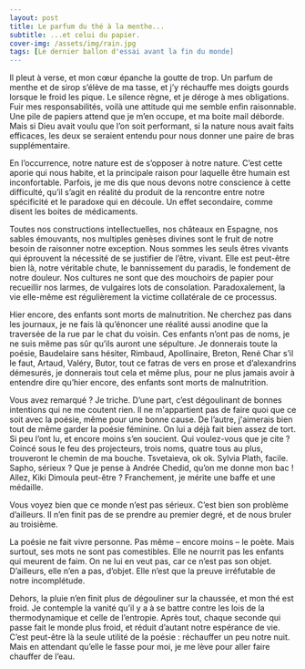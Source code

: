 ```yaml
---
layout: post
title: Le parfum du thé à la menthe...
subtitle: ...et celui du papier.
cover-img: /assets/img/rain.jpg
tags: [Le dernier ballon d'essai avant la fin du monde]
---
```


Il pleut à verse, et mon cœur épanche la goutte de trop. Un parfum de menthe et de sirop s’élève de ma tasse, et j’y réchauffe mes doigts gourds lorsque le froid les pique. Le silence règne, et je déroge à mes obligations. Fuir mes responsabilités, voilà une attitude qui me semble enfin raisonnable. Une pile de papiers attend que je m’en occupe, et ma boite mail déborde. Mais si Dieu avait voulu que l’on soit performant, si la nature nous avait faits efficaces, les deux se seraient entendu pour nous donner une paire de bras supplémentaire.

En l’occurrence, notre nature est de s’opposer à notre nature. C’est cette aporie qui nous habite, et la principale raison pour laquelle être humain est inconfortable. Parfois, je me dis que nous devons notre conscience à cette difficulté, qu’il s’agit en réalité du produit de la rencontre entre notre spécificité et le paradoxe qui en découle. Un effet secondaire, comme disent les boites de médicaments.

Toutes nos constructions intellectuelles, nos châteaux en Espagne, nos sables émouvants, nos multiples genèses divines sont le fruit de notre besoin de raisonner notre exception. Nous sommes les seuls êtres vivants qui éprouvent la nécessité de se justifier de l’être, vivant. Elle est peut-être bien là, notre véritable chute, le bannissement du paradis, le fondement de notre douleur. Nos cultures ne sont que des mouchoirs de papier pour recueillir nos larmes, de vulgaires lots de consolation. Paradoxalement, la vie elle-même est régulièrement la victime collatérale de ce processus.

Hier encore, des enfants sont morts de malnutrition. Ne cherchez pas dans les journaux, je ne fais là qu’énoncer une réalité aussi anodine que la traversée de la rue par le chat du voisin. Ces enfants n’ont pas de noms, je ne suis même pas sûr qu’ils auront une sépulture. Je donnerais toute la poésie, Baudelaire sans hésiter, Rimbaud, Apollinaire, Breton, René Char s’il le faut, Artaud, Valéry, Butor, tout ce fatras de vers en prose et d’alexandrins démesurés, je donnerais tout cela et même plus, pour ne plus jamais avoir à entendre dire qu’hier encore, des enfants sont morts de malnutrition.

Vous avez remarqué ? Je triche. D’une part, c’est dégoulinant de bonnes intentions qui ne me coutent rien. Il ne m'appartient pas de faire quoi que ce soit avec la poésie, même pour une bonne cause. De l’autre, j'aimerais bien tout de même garder la poésie féminine. On lui a déjà fait bien assez de tort. Si peu l’ont lu, et encore moins s’en soucient. Qui voulez-vous que je cite ? Coincé sous le feu des projecteurs, trois noms, quatre tous au plus, trouveront le chemin de ma bouche. Tsvetaieva, ok ok. Sylvia Plath, facile. Sapho, sérieux ? Que je pense à Andrée Chedid, qu’on me donne mon bac ! Allez, Kiki Dimoula peut-être ? Franchement, je mérite une baffe et une médaille.

Vous voyez bien que ce monde n’est pas sérieux. C’est bien son problème d’ailleurs. Il n’en finit pas de se prendre au premier degré, et de nous bruler au troisième.

La poésie ne fait vivre personne. Pas même – encore moins – le poète. Mais surtout, ses mots ne sont pas comestibles. Elle ne nourrit pas les enfants qui meurent de faim. On ne lui en veut pas, car ce n’est pas son objet. D’ailleurs, elle n’en a pas, d’objet. Elle n’est que la preuve irréfutable de notre incomplétude.

Dehors, la pluie n’en finit plus de dégouliner sur la chaussée, et mon thé est froid. Je contemple la vanité qu’il y a à se battre contre les lois de la thermodynamique et celle de l’entropie. Après tout, chaque seconde qui passe fait le monde plus froid, et réduit d’autant notre espérance de vie. C’est peut-être là la seule utilité de la poésie : réchauffer un peu notre nuit. Mais en attendant qu’elle le fasse pour moi, je me lève pour aller faire chauffer de l’eau.


